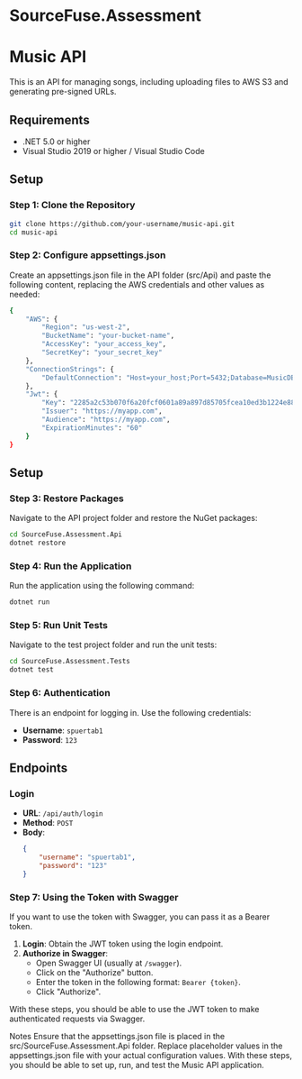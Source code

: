 # SourceFuse.Assessment

# Music API

This is an API for managing songs, including uploading files to AWS S3 and generating pre-signed URLs.

## Requirements

- .NET 5.0 or higher
- Visual Studio 2019 or higher / Visual Studio Code

## Setup

### Step 1: Clone the Repository

```sh
git clone https://github.com/your-username/music-api.git
cd music-api
```

### Step 2: Configure appsettings.json

Create an appsettings.json file in the API folder (src/Api) and paste the following content, replacing the AWS credentials and other values as needed:

```sh
{
    "AWS": {
        "Region": "us-west-2",
        "BucketName": "your-bucket-name",
        "AccessKey": "your_access_key",
        "SecretKey": "your_secret_key"
    },
    "ConnectionStrings": {
        "DefaultConnection": "Host=your_host;Port=5432;Database=MusicDB;Username=your_user;Password=your_password"
    },
    "Jwt": {
        "Key": "2285a2c53b070f6a20fcf0601a89a897d85705fcea10ed3b1224e88",
        "Issuer": "https://myapp.com",
        "Audience": "https://myapp.com",
        "ExpirationMinutes": "60"
    }
}
```

## Setup

### Step 3: Restore Packages

Navigate to the API project folder and restore the NuGet packages:

```sh
cd SourceFuse.Assessment.Api
dotnet restore
```

### Step 4: Run the Application

Run the application using the following command:

```sh
dotnet run
```

### Step 5: Run Unit Tests

Navigate to the test project folder and run the unit tests:

```sh
cd SourceFuse.Assessment.Tests
dotnet test
```

### Step 6: Authentication

There is an endpoint for logging in. Use the following credentials:

- **Username**: `spuertab1`
- **Password**: `123`

## Endpoints

### Login

- **URL**: `/api/auth/login`
- **Method**: `POST`
- **Body**:
  ```json
  {
      "username": "spuertab1",
      "password": "123"
  }
  ```
### Step 7: Using the Token with Swagger

If you want to use the token with Swagger, you can pass it as a Bearer token.

1. **Login**: Obtain the JWT token using the login endpoint.
2. **Authorize in Swagger**:
   - Open Swagger UI (usually at `/swagger`).
   - Click on the "Authorize" button.
   - Enter the token in the following format: `Bearer {token}`.
   - Click "Authorize".

With these steps, you should be able to use the JWT token to make authenticated requests via Swagger.

Notes
Ensure that the appsettings.json file is placed in the src/SourceFuse.Assessment.Api folder.
Replace placeholder values in the appsettings.json file with your actual configuration values.
With these steps, you should be able to set up, run, and test the Music API application.
